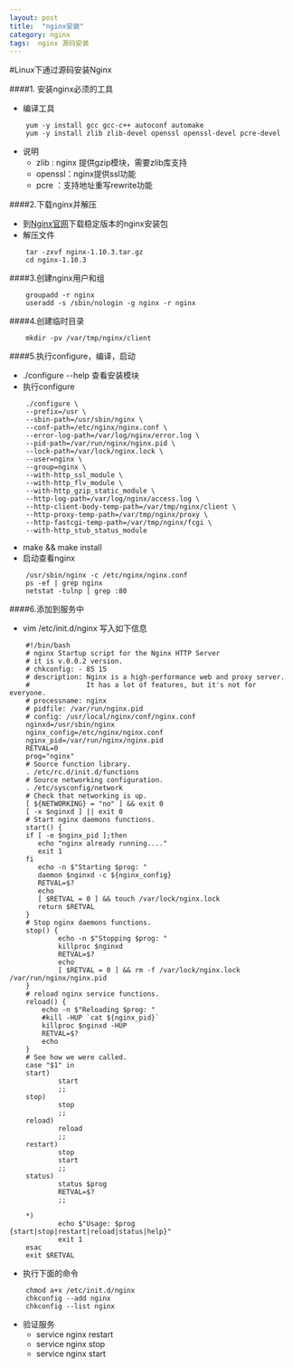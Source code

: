 ```yaml
---
layout: post
title:  "nginx安装"
category: nginx
tags:  nginx 源码安装
---
```


#Linux下通过源码安装Nginx

####1. 安装nginx必须的工具
+ 编译工具

```shell
    yum -y install gcc gcc-c++ autoconf automake
    yum -y install zlib zlib-devel openssl openssl-devel pcre-devel
```
+ 说明
    - zlib   : nginx 提供gzip模块，需要zlib库支持
    - openssl：nginx提供ssl功能
    - pcre   ：支持地址重写rewrite功能 

####2.下载nginx并解压
+ 到[Nginx官网](http://nginx.org/en/download.html)下载稳定版本的nginx安装包
+ 解压文件

```shell
    tar -zxvf nginx-1.10.3.tar.gz
    cd nginx-1.10.3
```

####3.创建nginx用户和组

```shell
    groupadd -r nginx   
    useradd -s /sbin/nologin -g nginx -r nginx
```
####4.创建临时目录

```shell
    mkdir -pv /var/tmp/nginx/client
```

####5.执行configure，编译，启动
+ ./configure --help 查看安装模块
+ 执行configure

```shell
    ./configure \
    --prefix=/usr \
    --sbin-path=/usr/sbin/nginx \
    --conf-path=/etc/nginx/nginx.conf \
    --error-log-path=/var/log/nginx/error.log \
    --pid-path=/var/run/nginx/nginx.pid \
    --lock-path=/var/lock/nginx.lock \
    --user=nginx \
    --group=nginx \
    --with-http_ssl_module \
    --with-http_flv_module \
    --with-http_gzip_static_module \
    --http-log-path=/var/log/nginx/access.log \
    --http-client-body-temp-path=/var/tmp/nginx/client \
    --http-proxy-temp-path=/var/tmp/nginx/proxy \
    --http-fastcgi-temp-path=/var/tmp/nginx/fcgi \
    --with-http_stub_status_module
```

+  make && make install
+  启动查看nginx

```shell
    /usr/sbin/nginx -c /etc/nginx/nginx.conf
    ps -ef | grep nginx
    netstat -tulnp | grep :80
```

####6.添加到服务中
+ vim /etc/init.d/nginx 写入如下信息

```shell
    #!/bin/bash
    # nginx Startup script for the Nginx HTTP Server
    # it is v.0.0.2 version.
    # chkconfig: - 85 15
    # description: Nginx is a high-performance web and proxy server.
    #              It has a lot of features, but it's not for everyone.
    # processname: nginx
    # pidfile: /var/run/nginx.pid
    # config: /usr/local/nginx/conf/nginx.conf
    nginxd=/usr/sbin/nginx
    nginx_config=/etc/nginx/nginx.conf
    nginx_pid=/var/run/nginx/nginx.pid 
    RETVAL=0
    prog="nginx"
    # Source function library.
    . /etc/rc.d/init.d/functions
    # Source networking configuration.
    . /etc/sysconfig/network
    # Check that networking is up.
    [ ${NETWORKING} = "no" ] && exit 0
    [ -x $nginxd ] || exit 0
    # Start nginx daemons functions.
    start() {
    if [ -e $nginx_pid ];then
       echo "nginx already running...."
       exit 1
    fi
       echo -n $"Starting $prog: "
       daemon $nginxd -c ${nginx_config}
       RETVAL=$?
       echo
       [ $RETVAL = 0 ] && touch /var/lock/nginx.lock
       return $RETVAL
    }
    # Stop nginx daemons functions.
    stop() {
            echo -n $"Stopping $prog: "
            killproc $nginxd
            RETVAL=$?
            echo
            [ $RETVAL = 0 ] && rm -f /var/lock/nginx.lock /var/run/nginx/nginx.pid
    }
    # reload nginx service functions.
    reload() {
        echo -n $"Reloading $prog: "
        #kill -HUP `cat ${nginx_pid}`
        killproc $nginxd -HUP
        RETVAL=$?
        echo
    }
    # See how we were called.
    case "$1" in
    start)
            start
            ;;
    stop)
            stop
            ;;
    reload)
            reload
            ;;
    restart)
            stop
            start
            ;;
    status)
            status $prog
            RETVAL=$?
            ;;
    
    *)
            echo $"Usage: $prog {start|stop|restart|reload|status|help}"
            exit 1
    esac
    exit $RETVAL
```

+ 执行下面的命令

```shell
    chmod a+x /etc/init.d/nginx 
    chkconfig --add nginx
    chkconfig --list nginx   
```

+ 验证服务
    - service nginx restart
    - service nginx stop
    - service nginx start



























